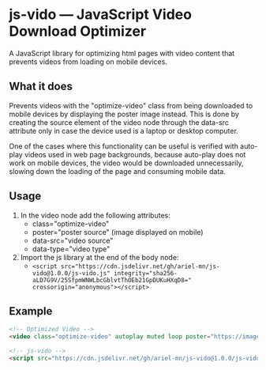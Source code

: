 js-vido — JavaScript Video Download Optimizer
=============================================

A JavaScript library for optimizing html pages with video content that prevents videos from loading on mobile devices.

What it does
------------

Prevents videos with the "optimize-video" class from being downloaded to mobile devices by displaying the poster image instead. This is done by creating the source element of the video node through the data-src attribute only in case the device used is a laptop or desktop computer.

One of the cases where this functionality can be useful is verified with auto-play videos used in web page backgrounds, because auto-play does not work on mobile devices, the video would be downloaded unnecessarily, slowing down the loading of the page and consuming mobile data.

Usage
-----

1. In the video node add the following attributes:
   - class="optimize-video"
   - poster="poster source" (image displayed on mobile)
   - data-src="video source"
   - data-type="video type"
2. Import the js library at the end of the body node:
   - `<script src="https://cdn.jsdelivr.net/gh/ariel-mn/js-vido@1.0.0/js-vido.js" integrity="sha256-aLD7G9V/25SfpmWNWLbcGblvtThOEb21GpDUKuHXqD8=" crossorigin="anonymous"></script>`

Example
-------

```html
<!-- Optimized Video -->
<video class="optimize-video" autoplay muted loop poster="https://image.jpeg" data-src="https://video.mp4" data-type="video/mp4"></video>

<!-- js-vido -->
<script src="https://cdn.jsdelivr.net/gh/ariel-mn/js-vido@1.0.0/js-vido.js" integrity="sha256-aLD7G9V/25SfpmWNWLbcGblvtThOEb21GpDUKuHXqD8=" crossorigin="anonymous"></script>
```